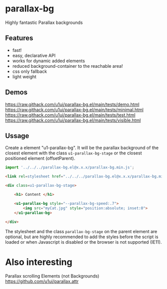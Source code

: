 # parallax-bg
Highly fantastic Parallax backgrounds

## Features
- fast!
- easy, declarative API
- works for dynamic added elements
- reduced background-container to the reachable area!
- css only fallback
- light weight

## Demos
https://raw.githack.com/u1ui/parallax-bg.el/main/tests/demo.html  
https://raw.githack.com/u1ui/parallax-bg.el/main/tests/minimal.html  
https://raw.githack.com/u1ui/parallax-bg.el/main/tests/test.html  
https://raw.githack.com/u1ui/parallax-bg.el/main/tests/visible.html  

## Ussage

Create a element "u1-parallax-bg". It will be the parallax background of the closest element with the class `u1-parallax-bg-stage` or the closest positioned element (offsetParent).

```js
import '../../../parallax-bg.el@x.x.x/parallax-bg.min.js';
```

```html
<link rel=stylesheet href="../../../parallax-bg.el@x.x.x/parallax-bg.min.css">

<div class=u1-parallax-bg-stage>

    <h1> Content </h1>

    <u1-parallax-bg style="--parallax-bg-speed:.7">
        <img src="myCat.jpg" style="position:absolute; inset:0">
    </u1-parallax-bg>
    
</div>
```

The stylesheet and the class `parallax-bg-stage` on the parent element are optional, but are highly recommended to add the styles before the script is loaded or when Javascript is disabled or the browser is not supported (IE11).


# Also interesting
Parallax scrolling Elements (not Backgrounds)
https://github.com/u1ui/parallax.attr
